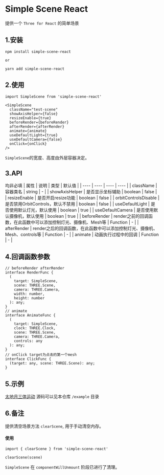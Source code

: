 # Simple Scene React
提供一个 `Three for React` 的简单场景

## 1.安装
`npm install simple-scene-react`

`or`

`yarn add simple-scene-react`

## 2.使用
`import SimpleScene from 'simple-scene-react'`
``` 
<SimpleScene
  className="test-scene"
  showAxisHelper={false}
  resizeEnable={true}
  beforeRender={beforeRender}
  afterRender={afterRender}
  animate={animate}
  useDefaultLight={true}
  useDefaultCamera={false}
  onClick={onClick}
/> 
```
`SimpleScene`的宽度、高度由外层容器决定。

## 3.API
均非必填
| 属性    | 说明  | 类型 | 默认值 |
|  ----  | ----  | ---- | ---- |
| className  | 容器类名 | string | - |
| showAxisHelper  | 是否显示坐标辅助 | boolean | false |
| resizeEnable  | 是否开启resize功能 | boolean | false |
| orbitControlsDisable  | 是否禁用OrbitControls，默认不禁用 | boolean | false |
| useDefaultLight  | 是否使用默认灯光，默认使用 | boolean | true |
| useDefaultCamera  | 是否使用默认摄像机，默认使用 | boolean | true |
| beforeRender  | render之前的回调函数，在此函数中可以添加控制灯光、摄像机、Mesh等 | Function | - |
| afterRender  | render之后的回调函数，在此函数中可以添加控制灯光、摄像机、Mesh、controls等 | Function | - |
| animate  | 动画执行过程中的回调 | Function | - |

## 4.回调函数参数
```
// beforeRender afterRender
interface RenderFunc {
  (
    target: SimpleScene,
    scene: THREE.Scene,
    camera: THREE.Camera,
    width: number,
    height: number
  ): any;
}
// animate
interface AnimateFunc {
  (
    target: SimpleScene,
    clock: THREE.Clock,
    scene: THREE.Scene,
    camera: THREE.Camera,
    controls: any
  ): any;
}
// onClick target为点击的第一个mesh
interface ClickFunc {
  (target: any, scene: THREE.Scene): any;
}

```
## 5.示例
[太地月三体运动](https://silencetiger.github.io/simple-scene-react/)
源码可以见本仓库 `/example` 目录
## 6.备注
提供清空场景方法 `clearScene`, 用于手动清空内存。
#### 使用
`import { clearScene } from 'simple-scene-react'`

`clearScene(scene)`

`SimpleScene` 在 `componentWillUnmount` 阶段已进行了清理。